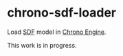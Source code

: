 # chrono-sdf-loader

Load [SDF](http://sdformat.org) model in [Chrono Engine](https://github.com/projectchrono/chrono).

This work is in progress.
